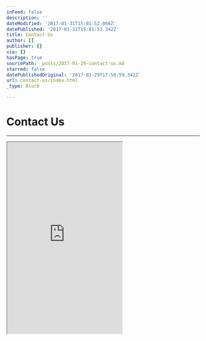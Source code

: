 ```yaml
---
inFeed: false
description: ''
dateModified: '2017-01-31T15:01:52.066Z'
datePublished: '2017-01-31T15:01:53.342Z'
title: Contact Us
author: []
publisher: {}
via: {}
hasPage: true
sourcePath: _posts/2017-01-29-contact-us.md
starred: false
datePublishedOriginal: '2017-01-29T17:58:59.342Z'
url: contact-us/index.html
_type: Blurb

---
```

# Contact Us

---

<iframe src="https://the-grid.github.io/ed-userhtml/?g=eJw9j20LgjAcxL-K7H2bgRpEFgbZAxGUVNI73f5uy-ZsW_n1e-7l77g77kayMoUCzxoaI-Fca4eEME0t5lrzC2CqFam0UZYwAqSfJst2u87odROa2YC67myjxQYyscuDeXpK8329n1ZBYm1yuNf19rjKItnj5C6he9VMQJXAGLDYmRsgr5PMiRiFvo88AZIL94X3rFIbBiZGT1aF4bL5Wf7CN--j8VoXTDYcYzwin1PjB9kYSqI" height="500" style=""></iframe>